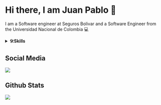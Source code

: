 # Hi there, I am Juan Pablo 👋
I am a Software engineer at Seguros Bolivar and a Software Engineer from the Universidad Nacional de Colombia 💻

<details>
	<summary>🛠<b>Skills</b></summary>
	<br/>
  <img src="https://img.shields.io/badge/javascript-%23323330.svg?style=for-the-badge&logo=javascript&logoColor=%23F7DF1E" alt="JS"/>

  <img src="https://img.shields.io/badge/typescript-%23007ACC.svg?style=for-the-badge&logo=typescript&logoColor=white" alt="typeSC"/>
  <img src="https://img.shields.io/badge/html5-%23E34F26.svg?style=for-the-badge&logo=html5&logoColor=white" alt="html"/>
  <img src="https://img.shields.io/badge/css3-%231572B6.svg?style=for-the-badge&logo=css3&logoColor=white" alt="css"/>
  <img src="https://img.shields.io/badge/python-%2314354C.svg?style=for-the-badge&logo=python&logoColor=white" alt="Python"/>
  <img src="https://img.shields.io/badge/c-%2300599C.svg?style=for-the-badge&logo=c&logoColor=white" alt="c"/>
  <img src="https://img.shields.io/badge/c++-%2300599C.svg?style=for-the-badge&logo=c%2B%2B&logoColor=white" alt="cplusplus"/>
  <img src="https://img.shields.io/badge/c%23-%23239120.svg?style=for-the-badge&logo=c-sharp&logoColor=white" alt="csharp"/>
  <img src="https://img.shields.io/badge/java-%23ED8B00.svg?style=for-the-badge&logo=java&logoColor=white" alt="java"/>

  <img src="https://img.shields.io/badge/node.js-%2343853D.svg?style=for-the-badge&logo=node.js&logoColor=white" alt="node"/>
  <img src="https://img.shields.io/badge/express.js-%23404d59.svg?style=for-the-badge&logo=express&logoColor=%2361DAFB" alt="express"/>
  <img src="https://img.shields.io/badge/react-%2320232a.svg?style=for-the-badge&logo=react&logoColor=%2361DAFB" alt="react"/>
  <img src="https://img.shields.io/badge/vuejs-%2335495e.svg?style=for-the-badge&logo=vuedotjs&logoColor=%234FC08D" alt="vue"/>
  <img src="https://img.shields.io/badge/redux-%23593d88.svg?style=for-the-badge&logo=redux&logoColor=white" alt="redux"/>
  <img src="https://img.shields.io/badge/spring-%236DB33F.svg?style=for-the-badge&logo=spring&logoColor=white" alt="spring"/>
  <img src="https://img.shields.io/badge/Next-black?style=for-the-badge&logo=next.js&logoColor=white" alt="next"/>
  <img src="https://img.shields.io/badge/-ApolloGraphQL-311C87?style=for-the-badge&logo=apollo-graphql" alt="apollo"/>
  <img src="https://img.shields.io/badge/.NET-5C2D91?style=for-the-badge&logo=.net&logoColor=white" alt="dotnet"/>
  <img src="https://img.shields.io/badge/spring-%236DB33F.svg?style=for-the-badge&logo=spring&logoColor=white" alt="spring"/>

  <img src="https://img.shields.io/badge/git-%23F05033.svg?style=for-the-badge&logo=git&logoColor=white" alt="git"/>
  <img src="https://img.shields.io/badge/github-%23121011.svg?style=for-the-badge&logo=github&logoColor=white" alt="github"/>
</details>

## Social Media
[<img src="https://img.shields.io/badge/linkedin-%230077B5.svg?&style=for-the-badge&logo=linkedin&logoColor=white"/>](https://www.linkedin.com/in/juan-bonilla-gomez/)

## Github Stats
<a href=""> <img align="center" src="https://github-readme-stats-sigma-five.vercel.app/api/top-langs/?username=jupbonillago&theme=react&line_height=40&hide=css"/> </a>
